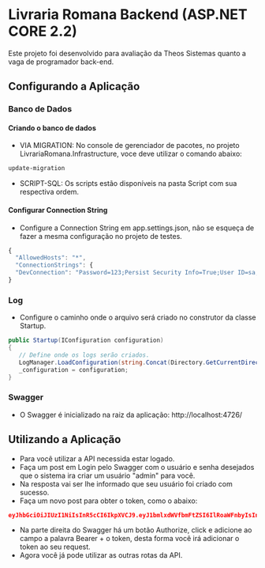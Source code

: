 # Livraria Romana Backend (ASP.NET CORE 2.2)
Este projeto foi desenvolvido para avaliação da Theos Sistemas quanto a vaga de programador back-end. 
  
## Configurando a Aplicação

### Banco de Dados
#### Criando o banco de dados

- VIA MIGRATION: No console de gerenciador de pacotes, no projeto LivrariaRomana.Infrastructure, voce deve utilizar o comando abaixo:
```bash
update-migration
```
- SCRIPT-SQL: Os scripts estão disponíveis na pasta Script com sua respectiva ordem.

#### Configurar Connection String
- Configure a Connection String em app.settings.json, não se esqueça de fazer a mesma configuração no projeto de testes.
  
```javascript
{  
  "AllowedHosts": "*",
  "ConnectionStrings": {
  "DevConnection": "Password=123;Persist Security Info=True;User ID=sa;Initial Catalog=LivrariaRomana;Data Source=PC_ALAN"
}
```

### Log
- Configure o caminho onde o arquivo será criado no construtor da classe Startup.
 
 ```C#
public Startup(IConfiguration configuration)
{
    // Define onde os logs serão criados.
    LogManager.LoadConfiguration(string.Concat(Directory.GetCurrentDirectory(), "/nlog.config"));            
    _configuration = configuration;
}
```

### Swagger
- O Swagger é inicializado na raiz da aplicação: http://localhost:4726/

## Utilizando a Aplicação
- Para você utilizar a API necessida estar logado.
- Faça um post em Login pelo Swagger com o usuário e senha desejados que o sistema ira criar um usuário "admin" para você. 
- Na resposta vai ser lhe informado que seu usuário foi criado com sucesso.
- Faça um novo post para obter o token, como o abaixo: 
```json
eyJhbGciOiJIUzI1NiIsInR5cCI6IkpXVCJ9.eyJ1bmlxdWVfbmFtZSI6IlRoaWFnbyIsInN1YiI6IjEzIiwianRpIjoiZDBlMGFkZDItOTlkMC00NWY1LThlYzEtY2FiYzIwZjkxMGYyIiwiaWF0IjoxNTAwMDMzMjE0LCJKd3RWYWxpZGF0aW9uIjoiVXN1YXJpbyIsIm5iZiI6MTUwMDAzMzIxMywiZXhwIjoxNTAwMDMzMjczLCJpc3MiOiJJc3N1ZXIiLCJhdWQiOiJBdWRpZW5jZSJ9.SmjuyXgloA2RUhIlAEetrQwfC0EhBmhu-xOMzyY3Y_Q
```
- Na parte direita do Swagger há um botão Authorize, click e adicione ao campo a palavra Bearer + o token, desta forma você irá adicionar o token ao seu request.
- Agora você já pode utilizar as outras rotas da API.       


